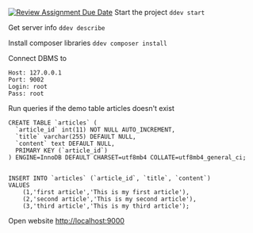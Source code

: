 [![Review Assignment Due Date](https://classroom.github.com/assets/deadline-readme-button-24ddc0f5d75046c5622901739e7c5dd533143b0c8e959d652212380cedb1ea36.svg)](https://classroom.github.com/a/33GVuwh_)
Start the project
```ddev start```

Get server info
```ddev describe```

Install composer libraries
```ddev composer install```

Connect DBMS to
```
Host: 127.0.0.1 
Port: 9002
Login: root 
Pass: root
```

Run queries if the demo table articles doesn't exist
```
CREATE TABLE `articles` (
  `article_id` int(11) NOT NULL AUTO_INCREMENT,
  `title` varchar(255) DEFAULT NULL,
  `content` text DEFAULT NULL,
  PRIMARY KEY (`article_id`)
) ENGINE=InnoDB DEFAULT CHARSET=utf8mb4 COLLATE=utf8mb4_general_ci;


INSERT INTO `articles` (`article_id`, `title`, `content`)
VALUES
	(1,'first article','This is my first article'),
	(2,'second article','This is my second article'),
	(3,'third article','This is my third article');

```

Open website
[http://localhost:9000](http://localhost:9000/)
